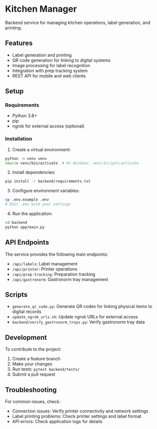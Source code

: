 # Kitchen Manager

Backend service for managing kitchen operations, label generation, and printing.

## Features

- Label generation and printing
- QR code generation for linking to digital systems
- Image processing for label recognition
- Integration with prep tracking system
- REST API for mobile and web clients

## Setup

### Requirements

- Python 3.8+
- pip
- ngrok for external access (optional)

### Installation

1. Create a virtual environment:
```bash
python -m venv venv
source venv/bin/activate  # On Windows: venv\Scripts\activate
```

2. Install dependencies:
```bash
pip install -r backend/requirements.txt
```

3. Configure environment variables:
```bash
cp .env.example .env
# Edit .env with your settings
```

4. Run the application:
```bash
cd backend
python app/main.py
```

## API Endpoints

The service provides the following main endpoints:

- `/api/labels`: Label management
- `/api/printer`: Printer operations
- `/api/prep-tracking`: Preparation tracking
- `/api/gastronorm`: Gastronorm tray management

## Scripts

- `generate_qr_code.py`: Generate QR codes for linking physical items to digital records
- `update_ngrok_urls.sh`: Update ngrok URLs for external access
- `backend/verify_gastronorm_trays.py`: Verify gastronorm tray data

## Development

To contribute to the project:

1. Create a feature branch
2. Make your changes
3. Run tests: `pytest backend/tests/`
4. Submit a pull request

## Troubleshooting

For common issues, check:

- Connection issues: Verify printer connectivity and network settings
- Label printing problems: Check printer settings and label format
- API errors: Check application logs for details 